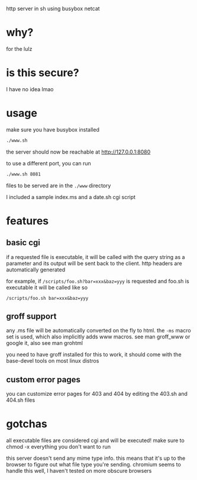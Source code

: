 http server in sh using busybox netcat

# why?
for the lulz

# is this secure?
I have no idea lmao

# usage
make sure you have busybox installed

```sh
./www.sh
```

the server should now be reachable at http://127.0.0.1:8080

to use a different port, you can run

```sh
./www.sh 8081
```

files to be served are in the ```./www``` directory

I included a sample index.ms and a date.sh cgi script

# features
## basic cgi
if a requested file is executable, it will be called with the query string
as a parameter and its output will be sent back to the client. http headers
are automatically generated

for example, if ```/scripts/foo.sh?bar=xxx&baz=yyy``` is requested and
foo.sh is executable it will be called like so

```
/scripts/foo.sh bar=xxx&baz=yyy
```

## groff support
any .ms file will be automatically converted on the fly to html. the
```-ms``` macro set is used, which also implicitly adds www macros.
see man groff_www or google it, also see man grohtml

you need to have groff installed for this to work, it should come with
the base-devel tools on most linux distros

## custom error pages
you can customize error pages for 403 and 404 by editing the 403.sh and
404.sh files

# gotchas
all executable files are considered cgi and will be executed! make sure
to chmod -x everything you don't want to run

this server doesn't send any mime type info. this means that it's up to
the browser to figure out what file type you're sending. chromium seems
to handle this well, I haven't tested on more obscure browsers
